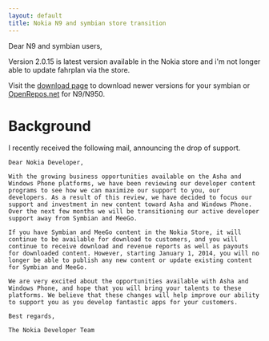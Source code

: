 ```yaml
---
layout: default
title: Nokia N9 and symbian store transition
---
```


Dear N9 and symbian users, 

Version 2.0.15 is latest version available in the Nokia store and i'm not longer able to update fahrplan via the store.

Visit the [download page][1] to download newer versions for your symbian or [OpenRepos.net][2] for N9/N950.

Background
==========

I recently received the following mail, announcing the drop of support.


    Dear Nokia Developer,

    With the growing business opportunities available on the Asha and
    Windows Phone platforms, we have been reviewing our developer content
    programs to see how we can maximize our support to you, our
    developers. As a result of this review, we have decided to focus our
    support and investment in new content toward Asha and Windows Phone.
    Over the next few months we will be transitioning our active developer
    support away from Symbian and MeeGo.

    If you have Symbian and MeeGo content in the Nokia Store, it will
    continue to be available for download to customers, and you will
    continue to receive download and revenue reports as well as payouts
    for downloaded content. However, starting January 1, 2014, you will no
    longer be able to publish any new content or update existing content
    for Symbian and MeeGo.

    We are very excited about the opportunities available with Asha and
    Windows Phone, and hope that you will bring your talents to these
    platforms. We believe that these changes will help improve our ability
    to support you as you develop fantastic apps for your customers.

    Best regards,

    The Nokia Developer Team


[1]: download
[2]: https://openrepos.net/content/smurfy/fahrplan
